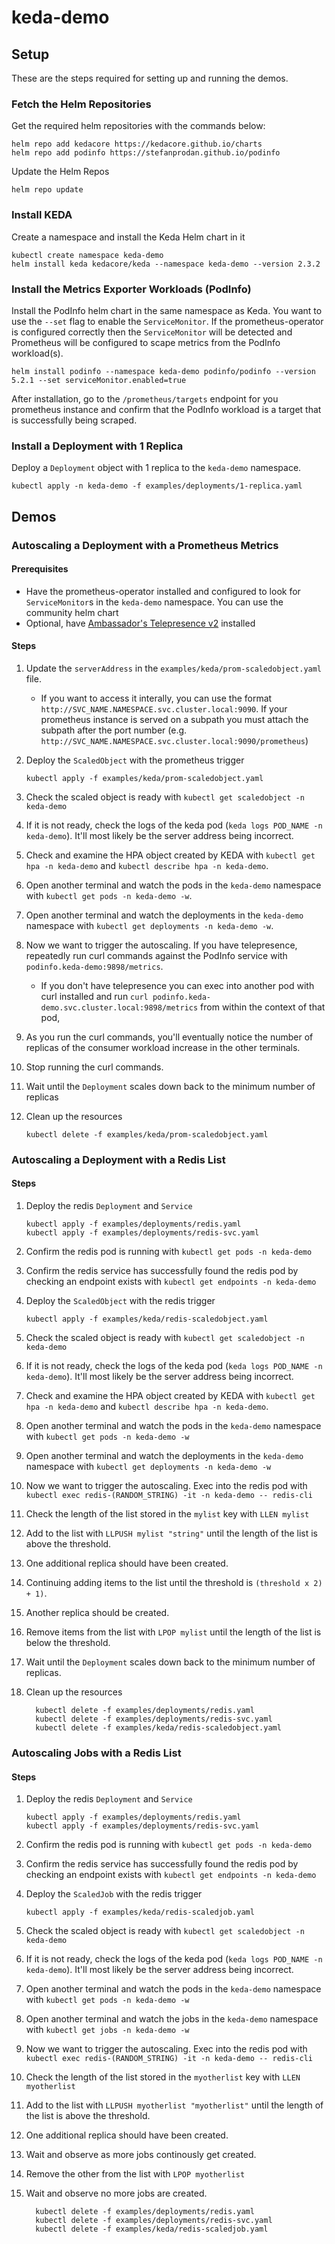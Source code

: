 # keda-demo

## Setup

These are the steps required for setting up and running the demos.

### Fetch the Helm Repositories

Get the required helm repositories with the commands below:


```
helm repo add kedacore https://kedacore.github.io/charts
helm repo add podinfo https://stefanprodan.github.io/podinfo
```

Update the Helm Repos

```
helm repo update
```

### Install KEDA

Create a namespace and install the Keda Helm chart in it

```
kubectl create namespace keda-demo
helm install keda kedacore/keda --namespace keda-demo --version 2.3.2
```

### Install the Metrics Exporter Workloads (PodInfo)

Install the PodInfo helm chart in the same namespace as Keda. You want to use the `--set` flag to enable the `ServiceMonitor`. If the prometheus-operator is configured correctly then the `ServiceMonitor` will be detected and Prometheus will be configured to scape metrics from the PodInfo workload(s).

```
helm install podinfo --namespace keda-demo podinfo/podinfo --version 5.2.1 --set serviceMonitor.enabled=true
```

After installation, go to the `/prometheus/targets` endpoint for you prometheus instance and confirm that the PodInfo workload is a target that is successfully being scraped.

### Install a Deployment with 1 Replica

Deploy a `Deployment` object with 1 replica to the `keda-demo` namespace.

```
kubectl apply -n keda-demo -f examples/deployments/1-replica.yaml
```

## Demos

### Autoscaling a Deployment with a Prometheus Metrics

#### Prerequisites

* Have the prometheus-operator installed and configured to look for `ServiceMonitor`s in the `keda-demo` namespace. You can use the community helm chart
* Optional, have [Ambassador's Telepresence v2](https://www.getambassador.io/docs/telepresence/latest/install/) installed

#### Steps

1. Update the `serverAddress` in the `examples/keda/prom-scaledobject.yaml` file.
    * If you want to access it interally, you can use the format `http://SVC_NAME.NAMESPACE.svc.cluster.local:9090`. If your prometheus instance is served on a subpath you must attach the subpath after the port number (e.g. `http://SVC_NAME.NAMESPACE.svc.cluster.local:9090/prometheus`)
2. Deploy the `ScaledObject` with the prometheus trigger

    ```
    kubectl apply -f examples/keda/prom-scaledobject.yaml
    ```

3. Check the scaled object is ready with `kubectl get scaledobject -n keda-demo`
4. If it is not ready, check the logs of the keda pod (`keda logs POD_NAME -n keda-demo`). It'll most likely be the server address being incorrect.
5. Check and examine the HPA object created by KEDA with `kubectl get hpa -n keda-demo` and `kubectl describe hpa -n keda-demo`.
6. Open another terminal and watch the pods in the `keda-demo` namespace with `kubectl get pods -n keda-demo -w`.
7. Open another terminal and watch the deployments in the `keda-demo` namespace with `kubectl get deployments -n keda-demo -w`.
8. Now we want to trigger the autoscaling. If you have telepresence, repeatedly run curl commands against the PodInfo service with `podinfo.keda-demo:9898/metrics`.
    * If you don't have telepresence you can exec into another pod with curl installed and run `curl podinfo.keda-demo.svc.cluster.local:9898/metrics` from within the context of that pod,
9. As you run the curl commands, you'll eventually notice the number of replicas of the consumer workload increase in the other terminals.
10. Stop running the curl commands.
11. Wait until the `Deployment` scales down back to the minimum number of replicas
12. Clean up the resources

    ```
    kubectl delete -f examples/keda/prom-scaledobject.yaml
    ```

### Autoscaling a Deployment with a Redis List

#### Steps

1. Deploy the redis `Deployment` and `Service`
    ```
    kubectl apply -f examples/deployments/redis.yaml
    kubectl apply -f examples/deployments/redis-svc.yaml
    ```
2. Confirm the redis pod is running with `kubectl get pods -n keda-demo`
3. Confirm the redis service has successfully found the redis pod by checking an endpoint exists with `kubectl get endpoints -n keda-demo`
4. Deploy the `ScaledObject` with the redis trigger

    ```
    kubectl apply -f examples/keda/redis-scaledobject.yaml
    ```

5. Check the scaled object is ready with `kubectl get scaledobject -n keda-demo`
6. If it is not ready, check the logs of the keda pod (`keda logs POD_NAME -n keda-demo`). It'll most likely be the server address being incorrect.
7. Check and examine the HPA object created by KEDA with `kubectl get hpa -n keda-demo` and `kubectl describe hpa -n keda-demo`.
8. Open another terminal and watch the pods in the `keda-demo` namespace with `kubectl get pods -n keda-demo -w`
9. Open another terminal and watch the deployments in the `keda-demo` namespace with `kubectl get deployments -n keda-demo -w`
10. Now we want to trigger the autoscaling. Exec into the redis pod with `kubectl exec redis-(RANDOM_STRING) -it -n keda-demo -- redis-cli`
11. Check the length of the list stored in the `mylist` key with `LLEN mylist`
12. Add to the list with `LLPUSH mylist "string"` until the length of the list is above the threshold.
13. One additional replica should have been created.
14. Continuing adding items to the list until the threshold is `(threshold x 2) + 1)`.
15. Another replica should be created.
16. Remove items from the list with `LPOP mylist` until the length of the list is below the threshold.
17. Wait until the `Deployment` scales down back to the minimum number of replicas.
18. Clean up the resources

    ```
      kubectl delete -f examples/deployments/redis.yaml
      kubectl delete -f examples/deployments/redis-svc.yaml
      kubectl delete -f examples/keda/redis-scaledobject.yaml
    ```

### Autoscaling Jobs with a Redis List

#### Steps

1. Deploy the redis `Deployment` and `Service`
    ```
    kubectl apply -f examples/deployments/redis.yaml
    kubectl apply -f examples/deployments/redis-svc.yaml
    ```
2. Confirm the redis pod is running with `kubectl get pods -n keda-demo`
3. Confirm the redis service has successfully found the redis pod by checking an endpoint exists with `kubectl get endpoints -n keda-demo`
4. Deploy the `ScaledJob` with the redis trigger

    ```
    kubectl apply -f examples/keda/redis-scaledjob.yaml
    ```

5. Check the scaled object is ready with `kubectl get scaledobject -n keda-demo`
6. If it is not ready, check the logs of the keda pod (`keda logs POD_NAME -n keda-demo`). It'll most likely be the server address being incorrect.
7. Open another terminal and watch the pods in the `keda-demo` namespace with `kubectl get pods -n keda-demo -w`
8. Open another terminal and watch the jobs in the `keda-demo` namespace with `kubectl get jobs -n keda-demo -w`
9.  Now we want to trigger the autoscaling. Exec into the redis pod with `kubectl exec redis-(RANDOM_STRING) -it -n keda-demo -- redis-cli`
10. Check the length of the list stored in the `myotherlist` key with `LLEN myotherlist`
11. Add to the list with `LLPUSH myotherlist "myotherlist"` until the length of the list is above the threshold.
12. One additional replica should have been created.
13. Wait and observe as more jobs continously get created.
14. Remove the other from the list with `LPOP myotherlist`
15. Wait and observe no more jobs are created.

    ```
      kubectl delete -f examples/deployments/redis.yaml
      kubectl delete -f examples/deployments/redis-svc.yaml
      kubectl delete -f examples/keda/redis-scaledjob.yaml
    ```
